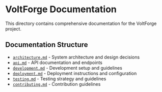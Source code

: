 # VoltForge Documentation

This directory contains comprehensive documentation for the VoltForge project.

## Documentation Structure

- [`architecture.md`](./architecture.md) - System architecture and design decisions
- [`api.md`](./api.md) - API documentation and endpoints
- [`development.md`](./development.md) - Development setup and guidelines
- [`deployment.md`](./deployment.md) - Deployment instructions and configuration
- [`testing.md`](./testing.md) - Testing strategy and guidelines
- [`contributing.md`](./contributing.md) - Contribution guidelines